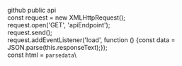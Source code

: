 github public api\
const request = new XMLHttpRequest();\
request.open('GET', 'apiEndpoint');\
request.send();\
request.addEventListener('load', function () {const data = JSON.parse(this.responseText);});\
const html = `parsedata`\

